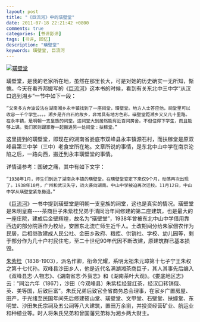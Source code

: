 ```yaml
---
layout: post
title: "《巨流河》中的璜壁堂"
date: 2011-07-18 22:21:42 +0800
comments: true
categories: [书评影评]
tags: [书评, 回忆]
description: "璜壁堂"
keywords: 璜壁堂, 巨流河
---
```


<a href="http://imgur.com/fS1H7aW"><img src="http://i.imgur.com/fS1H7aW.jpg" title="璜壁堂" /></a>

璜壁堂，是我的老家所在地，虽然在那里长大，可是对她的历史确实一无所知，惭愧。今天在看齐邦媛写的《[巨流河](http://book.douban.com/subject/4842446/)》这本书的时候，看到有关东北中三中学“从汉口逃到湘乡”一节中如下一段：

    “父亲多方奔波设法在湖南湘乡永丰镇找到了一座祠堂，璜壁堂。地方人士答应他，祠堂里可以收容一千个学生。。。。湘乡是齐白石的故乡，非常具有地方色彩。磺壁堂距湘乡又又几十里路。在永丰镇，是明朝一支皇族的祠堂。这祠堂大到居然能有近百间房舍。不但住得下学生，而且能够上课。我们家则跟家眷一起搬进另一处祠堂：扶稼堂。”

<!--more-->

这里提到的璜壁堂，即现在的湖南省娄底市双峰县永丰镇源石村，而扶稼堂是原双峰县第三中学（三中）老食堂所在地。文章所说的事情，是东北中山中学在南京沦陷之后，一路向西，搬迁到永丰璜壁堂的事情。

详情请参考：国破之痛，其中有如下文字：

    “1938年1月，师生们到达了湖南永丰镇的璜壁堂。在璜壁堂安定下来仅9个月，动荡再次出现了。1938年10月，广州和武汉失守，战火袭向湖南。中山中学被迫再次迁校。11月12日，中山中学从璜壁堂紧急撤退。”

《[巨流河](http://book.douban.com/subject/4842446/)》一书中提到璜壁堂是明朝一支皇族的祠堂，这也是真实的情况。璜壁堂是朱明皇裔----茶商巨子朱紫桂兄弟于清同治年间修建的第二座建筑，也是最大的一座庄院，建成后金壁辉煌，故名为“璜壁堂”，1938年曾被东北中山中学借用靠西边的部分院落作为校址，安置东北流亡师生近千人。土改期间分给朱家佃农作为民居，后相继改建成人民公社、金田乡政府、粮库、供销社、学校、幼儿园等，剩于部分作为几十户村民住宅，至二十世纪90年代因不断改建，原建筑群已基本损毁。

[朱紫桂](http://baike.baidu.com/view/3703408.htm?fr=aladdin)（1838-1903），派名作卿，衔命光耀，系明太祖朱元璋第十七子宁王朱权之第十七代孙。双峰县沙田乡人，他是近代名满湖湘茶商巨子，其人其事先后编入《双峰县志·人物志》、《湖南省志·外贸志》和《湖南茶叶大观》。《娄底地区志》云：“同治六年（1867），沙田（今双峰县）朱紫桂经营红茶，经汉口转销俄、英、美等国，后致巨富”。朱氏兄弟后致官全省商务总会理事，在家乡广置房屋、田产，于光绪至民国年间先后修建筱山堂、璜壁堂、文甲堂、石壁堂、扶嫁堂、东明堂、沙田朱氏宗祠及五公祠等八大建筑，置田万余亩，并投资经营矿业、航运业和种植业等。时人将朱氏兄弟和曾国藩兄弟称为湘乡两大财主。
